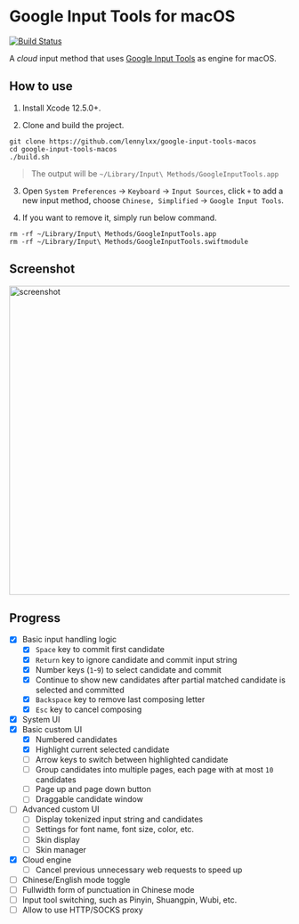 # Google Input Tools for macOS

[![Build Status](https://github.com/lennylxx/google-input-tools-macos/actions/workflows/build.yml/badge.svg?branch=main)](https://github.com/lennylxx/google-input-tools-macos/actions/workflows/build.yml?query=branch%3Amain)

A *cloud* input method that uses [Google Input Tools](https://www.google.com/inputtools/) as engine for macOS.


## How to use

1. Install Xcode 12.5.0+.

2. Clone and build the project.

  ```
  git clone https://github.com/lennylxx/google-input-tools-macos
  cd google-input-tools-macos
  ./build.sh
  ``` 

> The output will be `~/Library/Input\ Methods/GoogleInputTools.app`

3. Open `System Preferences` -> `Keyboard` -> `Input Sources`, click `+` to add a new input method, choose `Chinese, Simplified` -> `Google Input Tools`.

4. If you want to remove it, simply run below command.

  ```
  rm -rf ~/Library/Input\ Methods/GoogleInputTools.app
  rm -rf ~/Library/Input\ Methods/GoogleInputTools.swiftmodule
  ```

## Screenshot
<img width="555" alt="screenshot" src="https://user-images.githubusercontent.com/5811576/131733470-c946efa3-0f80-4227-a4b1-9d047f51f47b.png">

## Progress

- [x] Basic input handling logic
  - [x] `Space` key to commit first candidate
  - [x] `Return` key to ignore candidate and commit input string
  - [x] Number keys (`1`-`9`) to select candidate and commit
  - [x] Continue to show new candidates after partial matched candidate is selected and committed
  - [x] `Backspace` key to remove last composing letter
  - [x] `Esc` key to cancel composing
- [x] System UI
- [x] Basic custom UI
  - [x] Numbered candidates
  - [x] Highlight current selected candidate
  - [ ] Arrow keys to switch between highlighted candidate
  - [ ] Group candidates into multiple pages, each page with at most `10` candidates
  - [ ] Page up and page down button
  - [ ] Draggable candidate window
- [ ] Advanced custom UI
  - [ ] Display tokenized input string and candidates
  - [ ] Settings for font name, font size, color, etc.
  - [ ] Skin display
  - [ ] Skin manager
- [x] Cloud engine
  - [ ] Cancel previous unnecessary web requests to speed up
- [ ] Chinese/English mode toggle
- [ ] Fullwidth form of punctuation in Chinese mode
- [ ] Input tool switching, such as Pinyin, Shuangpin, Wubi, etc.
- [ ] Allow to use HTTP/SOCKS proxy
